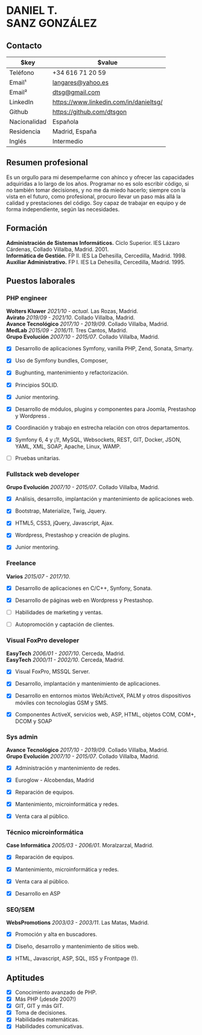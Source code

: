 # DANIEL T.<br>SANZ GONZÁLEZ

## Contacto
$key | $value
-|-
Teléfono | +34 616 71 20 59
Email¹ | langares@yahoo.es
Email² | dtsg@gmail.com
LinkedIn | https://www.linkedin.com/in/danieltsg/
Github | https://github.com/dtsgon
Nacionalidad | Española
Residencia | Madrid, España
Inglés | Intermedio

 
## Resumen profesional

Es un orgullo para mi desempeñarme con ahínco y ofrecer las capacidades adquiridas a lo largo de los años.
Programar no es solo escribir código, si no también tomar decisiones, y no me da miedo hacerlo; siempre con la vista en el futuro, como profesional, procuro llevar un paso más allá la calidad y prestaciones del código.
Soy capaz de trabajar en equipo y de forma independiente, según las necesidades.


## Formación

**Administración de Sistemas Informáticos.** Ciclo Superior. IES Lázaro Cárdenas, Collado Villalba, Madrid. 2001.<br>
**Informática de Gestión.** FP II. IES La Dehesilla, Cercedilla, Madrid. 1998.<br>
**Auxiliar Administrativo.** FP I. IES La Dehesilla, Cercedilla, Madrid. 1995.<br>


## Puestos laborales

### PHP engineer

**Wolters Kluwer** *2021/10 - actual*. Las Rozas, Madrid.<br>
**Avirato** *2019/09 - 2021/10*. Collado Villalba, Madrid.<br>
**Avance Tecnológico** *2017/10 - 2019/09*. Collado Villalba, Madrid.<br>
**MedLab** *2015/09 - 2016/11*. Tres Cantos, Madrid.<br>
**Grupo Evolución** *2007/10 - 2015/07*. Collado Villalba, Madrid.<br>
- [x] Desarrollo de aplicaciones Symfony, vanilla PHP, Zend, Sonata, Smarty.
- [x] Uso de Symfony bundles, Composer, 
- [x] Bughunting, mantenimiento y refactorización.
- [x] Principios SOLID.
- [x] Junior mentoring.
- [x] Desarrollo de módulos, plugins y componentes para Joomla, Prestashop y Wordpress .
- [x] Coordinación y trabajo en estrecha relación con otros departamentos.
- [x] Symfony 6, 4 y ¡1!, MySQL, Websockets, REST, GIT, Docker, JSON, YAML, XML, SOAP, Apache, Linux, WAMP.
- [ ] Pruebas unitarias.


### Fullstack web developer

**Grupo Evolución** *2007/10 - 2015/07*. Collado Villalba, Madrid.
- [x] Análisis, desarrollo, implantación y mantenimiento de aplicaciones web.
- [x] Bootstrap, Materialize, Twig, Jquery.
- [x] HTML5, CSS3, jQuery, Javascript, Ajax.
- [x] Wordpress, Prestashop y creación de plugins.
- [x] Junior mentoring.


### Freelance

**Varios** *2015/07 - 2017/10*.<br>
- [x] Desarrollo de aplicaciones en C/C++, Synfony, Sonata.
- [x] Desarrollo de páginas web en Wordpress y Prestashop.
- [ ] Habilidades de marketing y ventas.
- [ ] Autopromoción y captación de clientes.
 

### Visual FoxPro developer

**EasyTech** *2006/01 - 2007/10*. Cerceda, Madrid.<br>
**EasyTech** *2000/11 - 2002/10*. Cerceda, Madrid.<br>
- [x] Visual FoxPro, MSSQL Server.
- [x] Desarrollo, implantación y mantenimiento de aplicaciones.
- [x] Desarrollo en entornos mixtos Web/ActiveX, PALM y otros dispositivos móviles con tecnologías GSM y SMS.
- [x] Componentes ActiveX, servicios web, ASP, HTML, objetos COM, COM+, DCOM y SOAP
 

### Sys admin

**Avance Tecnológico** *2017/10 - 2019/09*. Collado Villalba, Madrid.<br>
**Grupo Evolución** *2007/10 - 2015/07*. Collado Villalba, Madrid.
- [x] Administración y mantenimiento de redes.
- [x] Euroglow - Alcobendas, Madrid
- [x] Reparación de equipos.
- [x] Mantenimiento, microinformática y redes.
- [x] Venta cara al público.


### Técnico microinformática

**Case Informática** *2005/03 - 2006/01*. Moralzarzal, Madrid.<br>
- [x] Reparación de equipos.
- [x] Mantenimiento, microinformática y redes.
- [x] Venta cara al público.
- [x] Desarrollo en ASP
 

### SEO/SEM

**WebsPromotions** *2003/03 - 2003/11*. Las Matas, Madrid.<br>
- [x] Promoción y alta en buscadores.
- [x] Diseño, desarrollo y mantenimiento de sitios web.
- [x] HTML, Javascript, ASP, SQL, IIS5 y Frontpage (!).


## Aptitudes

- [x] Conocimiento avanzado de PHP.<br>
- [x] Más PHP (¡desde 2007!)
- [x] GIT, GIT y más GIT.
- [x] Toma de decisiones.
- [x] Habilidades matemáticas.
- [x] Habilidades comunicativas.
